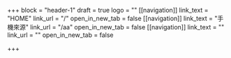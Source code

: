+++
block = "header-1"
draft = true
logo = ""
[[navigation]]
link_text = "HOME"
link_url = "/"
open_in_new_tab = false
[[navigation]]
link_text = "手機來源"
link_url = "/aa"
open_in_new_tab = false
[[navigation]]
link_text = ""
link_url = ""
open_in_new_tab = false

+++
